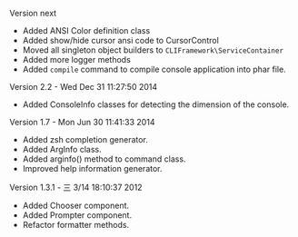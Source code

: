 
Version next

- Added ANSI Color definition class
- Added show/hide cursor ansi code to CursorControl
- Moved all singleton object builders to `CLIFramework\ServiceContainer`
- Added more logger methods
- Added `compile` command to compile console application into phar file.

Version 2.2   - Wed Dec 31 11:27:50 2014

- Added ConsoleInfo classes for detecting the dimension of the console.

Version 1.7   - Mon Jun 30 11:41:33 2014

- Added zsh completion generator.
- Added ArgInfo class.
- Added arginfo() method to command class.
- Improved help information generator.

Version 1.3.1 - 三  3/14 18:10:37 2012

- Added Chooser component.
- Added Prompter component.
- Refactor formatter methods.

